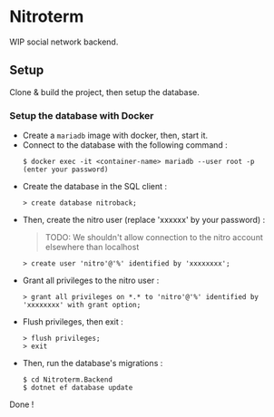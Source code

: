 # Nitroterm

WIP social network backend.

## Setup

Clone & build the project, then setup the database.

### Setup the database with Docker

+ Create a `mariadb` image with docker, then, start it.
+ Connect to the database with the following command :
    ```
    $ docker exec -it <container-name> mariadb --user root -p
    (enter your password)
    ```
+ Create the database in the SQL client :
    ```
    > create database nitroback;
    ```
+ Then, create the nitro user (replace 'xxxxxx' by your password) :
    > TODO: We shouldn't allow connection to the nitro account elsewhere than localhost
    ```
    > create user 'nitro'@'%' identified by 'xxxxxxxx'; 
    ```
+ Grant all privileges to the nitro user :
    ```
    > grant all privileges on *.* to 'nitro'@'%' identified by 'xxxxxxxx' with grant option;
    ```
+ Flush privileges, then exit :
    ```
    > flush privileges;
    > exit
    ```
+ Then, run the database's migrations :
    ```
    $ cd Nitroterm.Backend
    $ dotnet ef database update
    ```

Done !